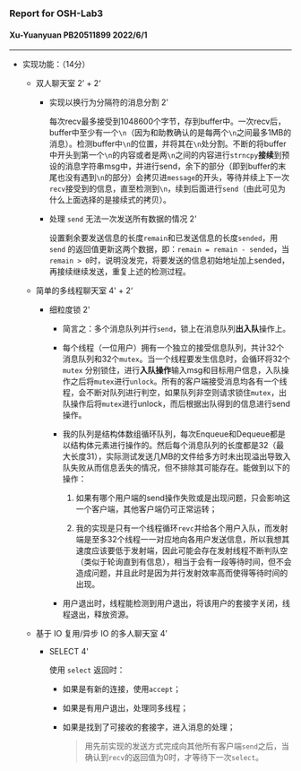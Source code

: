 ### Report for OSH-Lab3

#### Xu-Yuanyuan  PB20511899  2022/6/1

------

- 实现功能：（14分）

  - 双人聊天室 2’ + 2‘

    - 实现以换行为分隔符的消息分割 2'

      每次recv最多接受到1048600个字节，存到buffer中。一次recv后，buffer中至少有一个`\n`（因为和助教确认的是每两个`\n`之间最多1MB的消息）。检测buffer中`\n`的位置，并将其在`\n`处分割。不断的将buffer中开头到第一个`\n`的内容或者是两`\n`之间的内容进行`strncpy`**接续**到预设的消息字符串msg中，并进行send，余下的部分（即到buffer的末尾也没有遇到`\n`的部分）会拷贝进`message`的开头，等待并续上下一次`recv`接受到的信息，直至检测到`\n`，续到后面进行`send`（由此可见为什么上面选择的是接续式的拷贝）。

    - 处理 `send` 无法一次发送所有数据的情况 2'

      设置剩余要发送信息的长度`remain`和已发送信息的长度`sended`，用 `send` 的返回值更新这两个数据，即：`remain = remain - sended`，当`remain > 0`时，说明没发完，将要发送的信息初始地址加上sended，再接续继续发送，重复上述的检测过程。

  - 简单的多线程聊天室 4' + 2‘

    - 细粒度锁 2'

      - 简言之：多个消息队列并行`send`，锁上在消息队列**出入队**操作上。

      - 每个线程（一位用户）拥有一个独立的接受信息队列，共计32个消息队列和32个`mutex`。当一个线程要发生信息时，会循环将32个 `mutex` 分别锁住，进行**入队操作**输入msg和目标用户信息，入队操作之后将`mutex`进行`unlock`。所有的客户端接受消息均各有一个线程，会不断对队列进行判空，如果队列非空则请求锁住`mutex`，出队操作后将`mutex`进行unlock，而后根据出队得到的信息进行send操作。
      
      - 我的队列是结构体数组循环队列，每次Enqueue和Dequeue都是以结构体元素进行操作的。然后每个消息队列的长度都是32（最大长度31），实际测试发送几MB的文件给多方时未出现溢出导致入队失败从而信息丢失的情况，但不排除其可能存在。能做到以下的操作：
      
        1. 如果有哪个用户端的send操作失败或是出现问题，只会影响这一个客户端，其他客户端仍可正常运转；
      
        2. 我的实现是只有一个线程循环`revc`并给各个用户入队，而发射端是至多32个线程一一对应地向各用户发送信息，所以我想其速度应该要低于发射端，因此可能会存在发射线程不断判队空（类似于轮询直到有信息），相当于会有一段等待时间，但不会造成问题，并且此时是因为并行发射效率高而使得等待时间的出现。
      
      - 用户退出时，线程能检测到用户退出，将该用户的套接字关闭，线程退出，释放资源。
  
  - 基于 IO 复用/异步 IO 的多人聊天室 4’
  
    - SELECT 4'
  
      使用 `select` 返回时：
      
      - 如果是有新的连接，使用`accept`；
      
      - 如果是有用户退出，处理同多线程；
      
      - 如果是找到了可接收的套接字，进入消息的处理；
      
        > 用先前实现的发送方式完成向其他所有客户端`send`之后，当确认到`recv`的返回值为0时，才等待下一次`select`。


